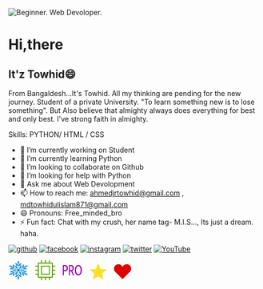 ![Beginner. Web Devoloper.](https://scontent.fdac140-1.fna.fbcdn.net/v/t1.6435-9/97974619_864589340711793_5931674685627432960_n.jpg?_nc_cat=107&ccb=1-7&_nc_sid=19026a&_nc_eui2=AeFR7zrEoJk3cx7vCmyfofcF_PZK7B2vpq_89krsHa-mr75gqAJ8pK4ZGn4MQ8AVOxBCfJJOTpHWcVm2gQZvandf&_nc_ohc=jiQK5F-9FRYAX-k2Hi0&_nc_ht=scontent.fdac140-1.fna&oh=00_AfD14Pm2GjAoY27DOiDkHHAvUp_k0PzSs_yYTHyBQLqArg&oe=64146E90)

# Hi,there
## It'z Towhid😄


From Bangaldesh...It's Towhid. All my thinking are pending for the new journey. Student of a private University. "To learn something new is to lose something". But Also believe that almighty always does everything for best and only best. I've strong faith in almighty. 

Skills: PYTHON/ HTML / CSS

- 🔭 I’m currently working on Student 
- 🌱 I’m currently learning Python 
- 👯 I’m looking to collaborate on Github 
- 🤔 I’m looking for help with Python 
- 💬 Ask me about Web Devolopment 
- 📫 How to reach me: ahmedjrtowhid@gmail.com , mdtowhidulislam871@gmail.com
- 😄 Pronouns: Free_minded_bro 
- ⚡ Fun fact: Chat with my crush, her name tag- M.I.S..., Its just a dream. haha.  


[<img src='https://cdn.jsdelivr.net/npm/simple-icons@3.0.1/icons/github.svg' alt='github' height='40'>](https://github.com/https://github.com/Md-towhidul-Islam-871)  [<img src='https://cdn.jsdelivr.net/npm/simple-icons@3.0.1/icons/facebook.svg' alt='facebook' height='40'>](https://www.facebook.com/https://www.facebook.com/towhidulislamjonior.towhid/)  [<img src='https://cdn.jsdelivr.net/npm/simple-icons@3.0.1/icons/instagram.svg' alt='instagram' height='40'>](https://www.instagram.com/https://instagram.com/jr_towhid?igshid=ZDdkNTZiNTM=/)  [<img src='https://cdn.jsdelivr.net/npm/simple-icons@3.0.1/icons/twitter.svg' alt='twitter' height='40'>](https://twitter.com/https://mobile.twitter.com/MDTowhi80294921)  [<img src='https://cdn.jsdelivr.net/npm/simple-icons@3.0.1/icons/youtube.svg' alt='YouTube' height='40'>](https://www.youtube.com/channel/https://www.youtube.com/channel/UCVLrnYBiS6GL6JVG5AdC9fA)  

<a href='https://archiveprogram.github.com/'><img src='https://raw.githubusercontent.com/acervenky/animated-github-badges/master/assets/acbadge.gif' width='40' height='40'></a> <a href='https://docs.github.com/en/developers'><img src='https://raw.githubusercontent.com/acervenky/animated-github-badges/master/assets/devbadge.gif' width='40' height='40'></a> <a href='https://github.com/pricing'><img src='https://raw.githubusercontent.com/acervenky/animated-github-badges/master/assets/pro.gif' width='40' height='40'></a> <a href='https://stars.github.com/'><img src='https://raw.githubusercontent.com/acervenky/animated-github-badges/master/assets/starbadge.gif' width='35' height='35'></a> <a href='https://docs.github.com/en/github/supporting-the-open-source-community-with-github-sponsors'><img src='https://raw.githubusercontent.com/acervenky/animated-github-badges/master/assets/sponsorbadge.gif' width='35' height='35'></a> 
